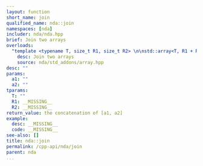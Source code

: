 ```yaml
---
layout: function
short_name: join
qualified_name: nda::join
namespaces: [nda]
includer: nda/nda.hpp
brief: Join two arrays
overloads:
  "template <typename T, size_t R1, size_t R2> \n\nstd::array<T, R1 + R2> join(const std::array<T, R1> & a1, const std::array<T, R2> & a2)":
    desc: Join two arrays
    source: nda/std_addons/array.hpp
desc: ""
params:
  a1: ""
  a2: ""
tparams:
  T: ""
  R1: __MISSING__
  R2: __MISSING__
return_value: the concatenation of [a1, a2]
example:
  desc: __MISSING__
  code: __MISSING__
see-also: []
title: nda::join
permalink: /cpp-api/nda/join
parent: nda
...
```


